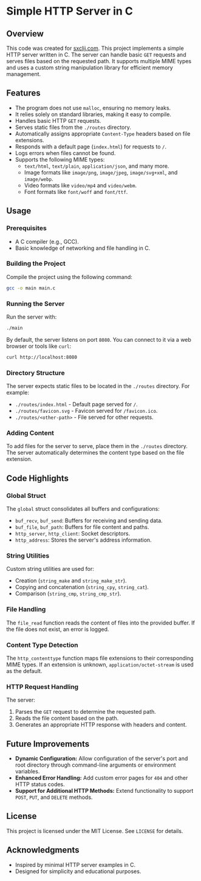 # Simple HTTP Server in C

## Overview

This code was created for [sxclij.com](https://sxclij.com).
This project implements a simple HTTP server written in C. The server can handle basic `GET` requests and serves files based on the requested path. It supports multiple MIME types and uses a custom string manipulation library for efficient memory management.

## Features

- The program does not use `malloc`, ensuring no memory leaks.
- It relies solely on standard libraries, making it easy to compile.
- Handles basic HTTP `GET` requests.
- Serves static files from the `./routes` directory.
- Automatically assigns appropriate `Content-Type` headers based on file extensions.
- Responds with a default page (`index.html`) for requests to `/`.
- Logs errors when files cannot be found.
- Supports the following MIME types:
  - `text/html`, `text/plain`, `application/json`, and many more.
  - Image formats like `image/png`, `image/jpeg`, `image/svg+xml`, and `image/webp`.
  - Video formats like `video/mp4` and `video/webm`.
  - Font formats like `font/woff` and `font/ttf`.

## Usage

### Prerequisites

- A C compiler (e.g., GCC).
- Basic knowledge of networking and file handling in C.

### Building the Project

Compile the project using the following command:

```bash
gcc -o main main.c
```

### Running the Server

Run the server with:

```bash
./main
```

By default, the server listens on port `8080`. You can connect to it via a web browser or tools like `curl`:

```bash
curl http://localhost:8080
```

### Directory Structure

The server expects static files to be located in the `./routes` directory. For example:

- `./routes/index.html` - Default page served for `/`.
- `./routes/favicon.svg` - Favicon served for `/favicon.ico`.
- `./routes/<other-path>` - File served for other requests.

### Adding Content

To add files for the server to serve, place them in the `./routes` directory. The server automatically determines the content type based on the file extension.

## Code Highlights

### Global Struct

The `global` struct consolidates all buffers and configurations:

- `buf_recv`, `buf_send`: Buffers for receiving and sending data.
- `buf_file`, `buf_path`: Buffers for file content and paths.
- `http_server`, `http_client`: Socket descriptors.
- `http_address`: Stores the server's address information.

### String Utilities

Custom string utilities are used for:
- Creation (`string_make` and `string_make_str`).
- Copying and concatenation (`string_cpy`, `string_cat`).
- Comparison (`string_cmp`, `string_cmp_str`).

### File Handling

The `file_read` function reads the content of files into the provided buffer. If the file does not exist, an error is logged.

### Content Type Detection

The `http_contenttype` function maps file extensions to their corresponding MIME types. If an extension is unknown, `application/octet-stream` is used as the default.

### HTTP Request Handling

The server:
1. Parses the `GET` request to determine the requested path.
2. Reads the file content based on the path.
3. Generates an appropriate HTTP response with headers and content.

## Future Improvements

- **Dynamic Configuration:** Allow configuration of the server's port and root directory through command-line arguments or environment variables.
- **Enhanced Error Handling:** Add custom error pages for `404` and other HTTP status codes.
- **Support for Additional HTTP Methods:** Extend functionality to support `POST`, `PUT`, and `DELETE` methods.

## License

This project is licensed under the MIT License. See `LICENSE` for details.

## Acknowledgments

- Inspired by minimal HTTP server examples in C.
- Designed for simplicity and educational purposes.